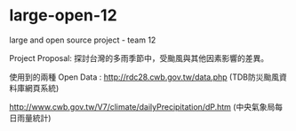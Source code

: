 large-open-12
=============

large and open source project - team 12

Project Proposal:
探討台灣的多雨季節中，受颱風與其他因素影響的差異。


使用到的兩種 Open Data :
http://rdc28.cwb.gov.tw/data.php (TDB防災颱風資料庫網頁系統)

http://www.cwb.gov.tw/V7/climate/dailyPrecipitation/dP.htm (中央氣象局每日雨量統計)
